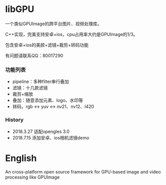 # libGPU
一个类似GPUImage的跨平台图片、视频处理库。

C++实现，完美支持安卓+ios，cpu占用率大约是GPUImage的1/3。

包含安卓+ios的美颜+滤镜+裁剪+转码功能

有问题请联系QQ：80017290

### 功能列表
* pipeline：多种filter串行叠加
* 滤镜：十几款滤镜
* 裁剪+缩放
* 叠加：随意添加元素、logo、水印等
* 转码，rgb <-> yuv <-> nv21、nv12、I420

### History
* 2018.3.27 适配opengles 3.0
* 2018.7.15 添加安卓、ios相机滤镜demo

# English
An cross-platform open source framework for GPU-based image and video processing like GPUImage
